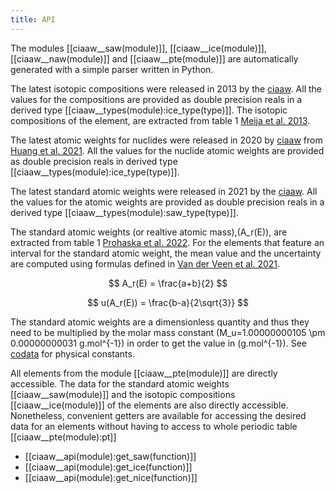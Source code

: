 ```yaml
---
title: API
---
```


The modules [[ciaaw__saw(module)]], [[ciaaw__ice(module)]], [[ciaaw__naw(module)]] and  [[ciaaw__pte(module)]] are
automatically generated with a simple parser written in Python.

The latest isotopic compositions were released in 2013 by the [ciaaw](https://www.ciaaw.org).
All the values for the compositions are provided as double precision reals in a derived type
[[ciaaw__types(module):ice_type(type)]].
The isotopic compositions of the element, are extracted from table 1 [Meija et al. 2013](../references.html). 

The latest atomic weights for nuclides were released in 2020 by [ciaaw](https://www.ciaaw.org)
from [Huang et al. 2021](../references.html).
All the values for the nuclide atomic weights are provided as double precision reals in derived type
[[ciaaw__types(module):ice_type(type)]]. 


The latest standard atomic weights were released in 2021 by the [ciaaw](https://www.ciaaw.org).
All the values for the atomic weights are provided as double precision reals in a derived type
[[ciaaw__types(module):saw_type(type)]].

The standard atomic weights (or realtive atomic mass),\(A_r(E)\), 
are extracted from table 1 [Prohaska et al. 2022](../references.html). For the elements
that feature an interval for the standard atomic weight, the mean value and the uncertainty are computed
using formulas defined in [Van der Veen et al. 2021](../references.html).

$$ A_r(E) = \frac{a+b}{2} $$

$$ u(A_r(E)) = \frac{b-a}{2\sqrt{3}} $$

The standard atomic weights are a dimensionless quantity and thus they need to be multiplied by 
the molar mass constant \(M_u=1.00000000105 \pm 0.00000000031 g.mol^{-1}\) 
in order to get the value in \(g.mol^{-1}\). 
See [codata](https://milanskocic.github.io/codata/) for physical constants.

All elements from the module [[ciaaw__pte(module)]] are directly accessible. 
The data for the standard atomic weights [[ciaaw__saw(module)]] and the isotopic compositions [[ciaaw__ice(module)]] of the elements 
are also directly accessible. 
Nonetheless, convenient getters are available for accessing the desired data for an elements
without having to access to whole periodic table [[ciaaw__pte(module):pt]]

* [[ciaaw__api(module):get_saw(function)]]
* [[ciaaw__api(module):get_ice(function)]]
* [[ciaaw__api(module):get_nice(function)]]
